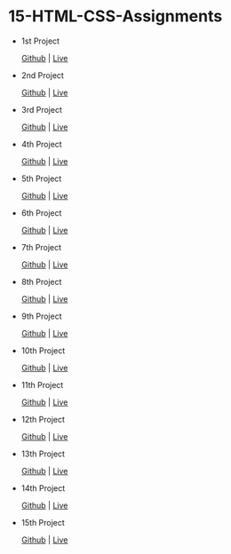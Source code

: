 # 15-HTML-CSS-Assignments

  - 1st Project

       [Github]() | [Live]()
   
   
  - 2nd Project

       [Github]() | [Live]()
   
   
  - 3rd Project

      [Github]() | [Live]()
   
   
  - 4th Project

      [Github]() | [Live]()
   
   
  - 5th Project

       [Github]() | [Live]()
   
   
  - 6th Project

       [Github]() | [Live]()
   
   
  - 7th Project

       [Github]() | [Live]()
  - 8th Project

       [Github]() | [Live]()
   
  - 9th Project

       [Github]() | [Live]()
   
 - 10th Project
 
      [Github]() | [Live](https://10proj.netlify.app/)
   
 - 11th Project

   [Github]() | [Live]()
 
 - 12th Project

   [Github]() | [Live]()
   
 - 13th Project

   [Github]() | [Live]()
   
   
  
   
   
 - 14th Project

     [Github]() | [Live]()
   
   
 - 15th Project

     [Github]() | [Live](https://15pro.netlify.app/)
   
   
  
   

